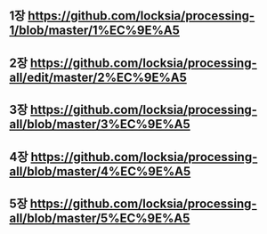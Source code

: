 ## 1장 https://github.com/locksia/processing-1/blob/master/1%EC%9E%A5
## 2장 https://github.com/locksia/processing-all/edit/master/2%EC%9E%A5
## 3장 https://github.com/locksia/processing-all/blob/master/3%EC%9E%A5
## 4장 https://github.com/locksia/processing-all/blob/master/4%EC%9E%A5
## 5장 https://github.com/locksia/processing-all/blob/master/5%EC%9E%A5
